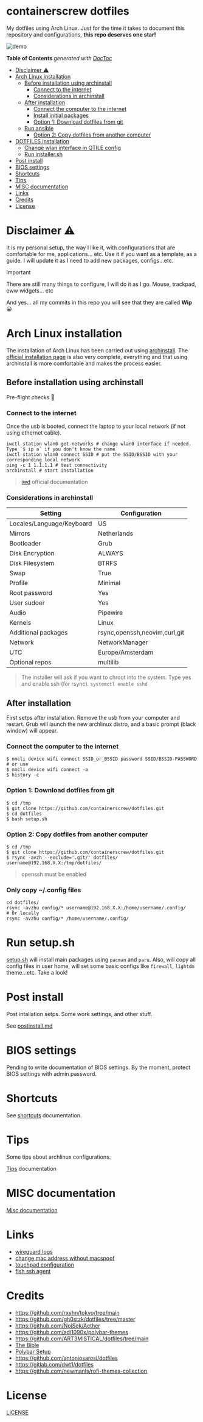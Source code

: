 # containerscrew dotfiles

My dotfiles using Arch Linux. Just for the time it takes to document this repository and configurations, **this repo deserves one star!**

![demo](./assets/demo.gif)

<!-- START doctoc generated TOC please keep comment here to allow auto update -->
<!-- DON'T EDIT THIS SECTION, INSTEAD RE-RUN doctoc TO UPDATE -->
**Table of Contents**  *generated with [DocToc](https://github.com/thlorenz/doctoc)*

- [Disclaimer ⚠️](#disclaimer-)
- [Arch Linux installation](#arch-linux-installation)
  - [Before installation using archinstall](#before-installation-using-archinstall)
    - [Connect to the internet](#connect-to-the-internet)
    - [Considerations in archinstall](#considerations-in-archinstall)
  - [After installation](#after-installation)
    - [Connect the computer to the internet](#connect-the-computer-to-the-internet)
    - [Install initial packages](#install-initial-packages)
    - [Option 1: Download dotfiles from git](#option-1-download-dotfiles-from-git)
  - [Run ansible](#run-ansible)
    - [Option 2: Copy dotfiles from another computer](#option-2-copy-dotfiles-from-another-computer)
- [DOTFILES installation](#dotfiles-installation)
  - [Change wlan interface in QTILE config](#change-wlan-interface-in-qtile-config)
  - [Run installer.sh](#run-installersh)
- [Post install](#post-install)
- [BIOS settings](#bios-settings)
- [Shortcuts](#shortcuts)
- [Tips](#tips)
- [MISC documentation](#misc-documentation)
- [Links](#links)
- [Credits](#credits)
- [License](#license)

<!-- END doctoc generated TOC please keep comment here to allow auto update -->


# Disclaimer ⚠️

It is my personal setup, the way I like it, with configurations that are comfortable for me, applications... etc. Use it if you want as a template, as a guide. I will update it as I need to add new packages, configs...etc.

> [!IMPORTANT]
> There are still many things to configure, I will do it as I go. Mouse, trackpad, eww widgets... etc

And yes... all my commits in this repo you will see that they are called **Wip** 😀

# Arch Linux installation

The installation of Arch Linux has been carried out using [archinstall](https://wiki.archlinux.org/title/archinstall).
The [official installation page](https://wiki.archlinux.org/title/Installation_guide) is also very complete, everything and that using archinstall is more comfortable and makes the process easier.

## Before installation using archinstall

Pre-flight checks 🚀

### Connect to the internet

Once the usb is booted, connect the laptop to your local network (if not using ethernet cable).

```shell
iwctl station wlan0 get-networks # change wlan0 interface if needed. Type `$ ip a` if you don't know the name
iwctl station wlan0 connect SSID # put the SSID/BSSID with your corresponding local network
ping -c 1 1.1.1.1 # test connectivity
archinstall # start installation
```

> [iwd](https://wiki.archlinux.org/title/Iwd) official documentation

### Considerations in archinstall

| Setting                   | Configuration                 |
|---------------------------|-------------------------------|
| Locales/Language/Keyboard | US                            |
| Mirrors                   | Netherlands                   |
| Bootloader                | Grub                          |
| Disk Encryption           | ALWAYS                        |
| Disk Filesystem           | BTRFS                         |
| Swap                      | True                          |
| Profile                   | Minimal                       |
| Root password             | Yes                           |
| User sudoer               | Yes                           |
| Audio                     | Pipewire                      |
| Kernels                   | Linux                         |
| Additional packages       | rsync,openssh,neovim,curl,git |
| Network                   | NetworkManager                |
| UTC                       | Europe/Amsterdam              |
| Optional repos            | multilib                      |

> The installer will ask if you want to chroot into the system. Type yes and enable ssh (for rsync). `systemctl enable sshd`

## After installation

First setps after installation. Remove the usb from your computer and restart. Grub will launch the new archlinux distro, and a basic prompt (black window) will appear.


### Connect the computer to the internet

```shell
$ nmcli device wifi connect SSID_or_BSSID password SSID/BSSID-PASSWORD
# or use
$ nmcli device wifi connect -a
$ history -c
```

### Option 1: Download dotfiles from git

```shell
$ cd /tmp
$ git clone https://github.com/containerscrew/dotfiles.git
$ cd dotfiles
$ bash setup.sh
```

### Option 2: Copy dotfiles from another computer

```shell
$ cd /tmp
$ git clone https://github.com/containerscrew/dotfiles.git
$ rsync -avzh --exclude='.git/' dotfiles/ username@192.168.X.X:/tmp/dotfiles/
```
> openssh must be enabled

### Only copy ~/.config files

```shell
cd dotfiles/
rsync -avzhu config/* username@192.168.X.X:/home/username/.config/
# Or locally
rsync -avzhu config/* /home/username/.config/
```

# Run setup.sh

[setup.sh](./installer.sh) will install main packages using `pacman` and `paru`. Also, will copy all config files in user home, will set some basic configs like `firewall`, `lightdm` theme...etc. Take a look!


# Post install

Post intallation setps. Some work settings, and other stuff.

See [postinstall.md](./docs/postinstall.md)


# BIOS settings

Pending to write documentation of BIOS settings. By the moment, protect BIOS settings with admin password.

# Shortcuts

See [shortcuts](./docs/shortcuts.md) documentation.

# Tips

Some tips about archlinux configurations.

[Tips](./docs/tips.md) documentation

# MISC documentation

[Misc documentation](./docs/misc.md)

# Links

* [wireguard logs](https://www.procustodibus.com/blog/2021/03/wireguard-logs/)
* [change mac address without macspoof](https://wiki.archlinux.org/title/Network_configuration)
* [touchpad configuration](https://wiki.archlinux.org/title/Libinput)
* [fish ssh agent](https://github.com/ivakyb/fish_ssh_agent)


# Credits

* https://github.com/rxyhn/tokyo/tree/main
* https://github.com/gh0stzk/dotfiles/tree/master
* https://github.com/NoiSek/Aether
* https://github.com/adi1090x/polybar-themes
* https://github.com/ART3MISTICAL/dotfiles/tree/main
* [The Bible](https://wiki.archlinux.org/)
* [Polybar Setup](https://www.youtube.com/watch?v=tOBDUBEMAKM)
* https://github.com/antoniosarosi/dotfiles
* https://gitlab.com/dwt1/dotfiles
* https://github.com/newmanls/rofi-themes-collection

# License

[LICENSE](./LICENSE)
